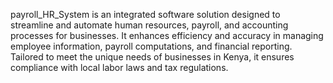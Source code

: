 payroll_HR_System is an integrated software solution designed to streamline and automate human resources, payroll, and accounting processes for businesses. It enhances efficiency and accuracy in managing employee information, payroll computations, and financial reporting. Tailored to meet the unique needs of businesses in Kenya, it ensures compliance with local labor laws and tax regulations.
